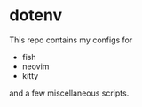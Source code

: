 # dotenv

This repo contains my configs for
- fish
- neovim
- kitty

and a few miscellaneous scripts.
